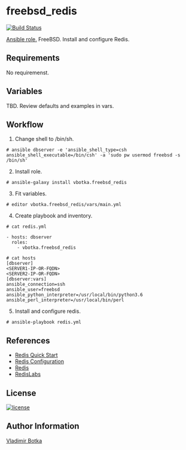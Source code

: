 freebsd_redis
=============

[![Build Status](https://travis-ci.org/vbotka/ansible-freebsd-redis.svg?branch=master)](https://travis-ci.org/vbotka/ansible-freebsd-redis)

[Ansible role.](https://galaxy.ansible.com/vbotka/freebsd_redis/) FreeBSD. Install and configure Redis.


Requirements
------------

No requiremenst.


Variables
---------

TBD. Review defaults and examples in vars.


Workflow
--------

1) Change shell to /bin/sh.

```
# ansible dbserver -e 'ansible_shell_type=csh ansible_shell_executable=/bin/csh' -a 'sudo pw usermod freebsd -s /bin/sh'
```

2) Install role.

```
# ansible-galaxy install vbotka.freebsd_redis
```

3) Fit variables.

```
# editor vbotka.freebsd_redis/vars/main.yml
```

4) Create playbook and inventory.

```
# cat redis.yml

- hosts: dbserver
  roles:
    - vbotka.freebsd_redis
```

```
# cat hosts
[dbserver]
<SERVER1-IP-OR-FQDN>
<SERVER2-IP-OR-FQDN>
[dbserver:vars]
ansible_connection=ssh
ansible_user=freebsd
ansible_python_interpreter=/usr/local/bin/python3.6
ansible_perl_interpreter=/usr/local/bin/perl
```

5) Install and configure redis.

```
# ansible-playbook redis.yml
```
		

References
----------

- [Redis Quick Start](https://redis.io/topics/quickstart/)
- [Redis Configuration](https://redis.io/topics/config/)
- [Redis](https://redis.io/)
- [RedisLabs](https://redislabs.com/)

License
-------

[![license](https://img.shields.io/badge/license-BSD-red.svg)](https://www.freebsd.org/doc/en/articles/bsdl-gpl/article.html)


Author Information
------------------

[Vladimir Botka](https://botka.link)
